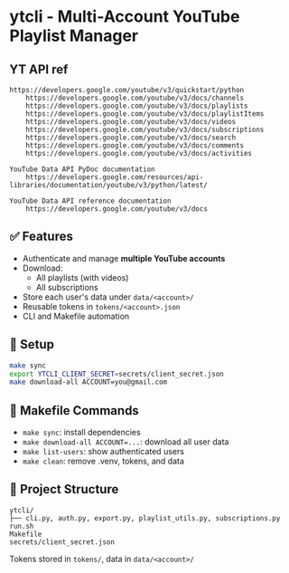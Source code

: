 # ytcli - Multi-Account YouTube Playlist Manager

## YT API ref
```
https://developers.google.com/youtube/v3/quickstart/python
    https://developers.google.com/youtube/v3/docs/channels
    https://developers.google.com/youtube/v3/docs/playlists
    https://developers.google.com/youtube/v3/docs/playlistItems
    https://developers.google.com/youtube/v3/docs/videos
    https://developers.google.com/youtube/v3/docs/subscriptions
    https://developers.google.com/youtube/v3/docs/search
    https://developers.google.com/youtube/v3/docs/comments
    https://developers.google.com/youtube/v3/docs/activities

YouTube Data API PyDoc documentation      
    https://developers.google.com/resources/api-libraries/documentation/youtube/v3/python/latest/

YouTube Data API reference documentation 
    https://developers.google.com/youtube/v3/docs
```

## ✅ Features

- Authenticate and manage **multiple YouTube accounts**
- Download:
  - All playlists (with videos)
  - All subscriptions
- Store each user's data under `data/<account>/`
- Reusable tokens in `tokens/<account>.json`
- CLI and Makefile automation

## 🚀 Setup

```bash
make sync
export YTCLI_CLIENT_SECRET=secrets/client_secret.json
make download-all ACCOUNT=you@gmail.com
```

## 🧰 Makefile Commands

- `make sync`: install dependencies
- `make download-all ACCOUNT=...`: download all user data
- `make list-users`: show authenticated users
- `make clean`: remove .venv, tokens, and data

## 📂 Project Structure

```
ytcli/
├── cli.py, auth.py, export.py, playlist_utils.py, subscriptions.py
run.sh
Makefile
secrets/client_secret.json
```

Tokens stored in `tokens/`, data in `data/<account>/`
